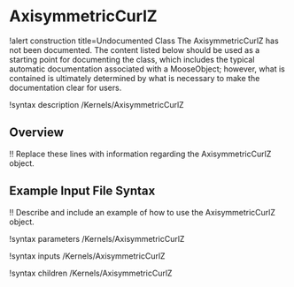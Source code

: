 # AxisymmetricCurlZ

!alert construction title=Undocumented Class
The AxisymmetricCurlZ has not been documented. The content listed below should be used as a starting point for
documenting the class, which includes the typical automatic documentation associated with a
MooseObject; however, what is contained is ultimately determined by what is necessary to make the
documentation clear for users.

!syntax description /Kernels/AxisymmetricCurlZ

## Overview

!! Replace these lines with information regarding the AxisymmetricCurlZ object.

## Example Input File Syntax

!! Describe and include an example of how to use the AxisymmetricCurlZ object.

!syntax parameters /Kernels/AxisymmetricCurlZ

!syntax inputs /Kernels/AxisymmetricCurlZ

!syntax children /Kernels/AxisymmetricCurlZ
